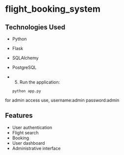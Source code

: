 # flight_booking_system

## Technologies Used

- Python
- Flask
- SQLAlchemy
- PostgreSQL

- 5. Run the application:

   ```shell
   python app.py
   ```
for admin access use,
    username:admin
    password:admin

  
## Features

- User authentication
- Flight search
- Booking
- User dashboard
- Administrative interface
